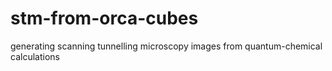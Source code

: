 # stm-from-orca-cubes
generating scanning tunnelling microscopy images from quantum-chemical calculations
